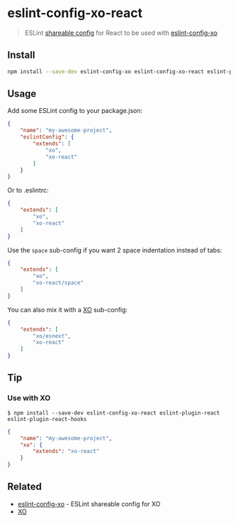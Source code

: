 # eslint-config-xo-react

> ESLint [shareable config](http://eslint.org/docs/developer-guide/shareable-configs.html) for React to be used with [eslint-config-xo](https://github.com/xojs/eslint-config-xo)

## Install

```sh
npm install --save-dev eslint-config-xo eslint-config-xo-react eslint-plugin-react eslint-plugin-react-hooks
```

## Usage

Add some ESLint config to your package.json:

```json
{
	"name": "my-awesome-project",
	"eslintConfig": {
		"extends": [
			"xo",
			"xo-react"
		]
	}
}
```

Or to .eslintrc:

```json
{
	"extends": [
		"xo",
		"xo-react"
	]
}
```

Use the `space` sub-config if you want 2 space indentation instead of tabs:

```json
{
	"extends": [
		"xo",
		"xo-react/space"
	]
}
```

You can also mix it with a [XO](https://github.com/xojs/xo) sub-config:

```json
{
	"extends": [
		"xo/esnext",
		"xo-react"
	]
}
```

## Tip

### Use with XO

```
$ npm install --save-dev eslint-config-xo-react eslint-plugin-react eslint-plugin-react-hooks
```

```json
{
	"name": "my-awesome-project",
	"xo": {
		"extends": "xo-react"
	}
}
```

## Related

- [eslint-config-xo](https://github.com/xojs/eslint-config-xo) - ESLint shareable config for XO
- [XO](https://github.com/xojs/xo)
